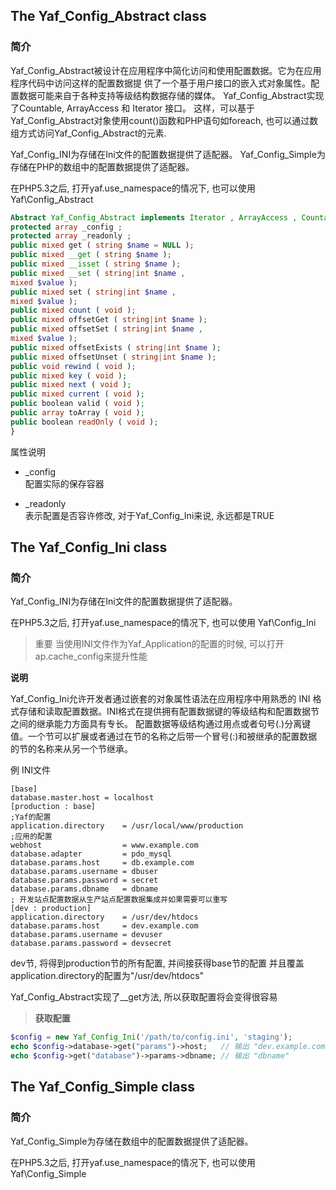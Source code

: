 ## The Yaf_Config_Abstract class

### 简介

Yaf_Config_Abstract被设计在应用程序中简化访问和使用配置数据。它为在应用程序代码中访问这样的配置数据提 供了一个基于用户接口的嵌入式对象属性。配置数据可能来自于各种支持等级结构数据存储的媒体。 Yaf_Config_Abstract实现了Countable, ArrayAccess 和 Iterator 接口。 这样，可以基于Yaf_Config_Abstract对象使用count()函数和PHP语句如foreach, 也可以通过数组方式访问Yaf_Config_Abstract的元素.

Yaf_Config_INI为存储在Ini文件的配置数据提供了适配器。 Yaf_Config_Simple为存储在PHP的数组中的配置数据提供了适配器。

在PHP5.3之后, 打开yaf.use_namespace的情况下, 也可以使用 Yaf\Config_Abstract

```php
Abstract Yaf_Config_Abstract implements Iterator , ArrayAccess , Countable {
protected array _config ;
protected array _readonly ;
public mixed get ( string $name = NULL );
public mixed __get ( string $name );
public mixed __isset ( string $name );
public mixed __set ( string|int $name ,
mixed $value );
public mixed set ( string|int $name ,
mixed $value );
public mixed count ( void );
public mixed offsetGet ( string|int $name );
public mixed offsetSet ( string|int $name ,
mixed $value );
public mixed offsetExists ( string|int $name );
public mixed offsetUnset ( string|int $name );
public void rewind ( void );
public mixed key ( void );
public mixed next ( void );
public mixed current ( void );
public boolean valid ( void );
public array toArray ( void );
public boolean readOnly ( void );
}
```


属性说明

- _config  
配置实际的保存容器

- _readonly   
表示配置是否容许修改, 对于Yaf_Config_Ini来说, 永远都是TRUE

## The Yaf_Config_Ini class

### 简介

Yaf_Config_INI为存储在Ini文件的配置数据提供了适配器。

在PHP5.3之后, 打开yaf.use_namespace的情况下, 也可以使用 Yaf\Config_Ini

> 重要
当使用INI文件作为Yaf_Application的配置的时候, 可以打开ap.cache_config来提升性能

**说明**

Yaf_Config_Ini允许开发者通过嵌套的对象属性语法在应用程序中用熟悉的 INI 格式存储和读取配置数据。INI格式在提供拥有配置数据键的等级结构和配置数据节之间的继承能力方面具有专长。 配置数据等级结构通过用点或者句号(.)分离键值。一个节可以扩展或者通过在节的名称之后带一个冒号(:)和被继承的配置数据的节的名称来从另一个节继承。

例  INI文件

```
[base]
database.master.host = localhost
[production : base]
;Yaf的配置
application.directory    = /usr/local/www/production
;应用的配置
webhost                  = www.example.com
database.adapter         = pdo_mysql
database.params.host     = db.example.com
database.params.username = dbuser
database.params.password = secret
database.params.dbname   = dbname
; 开发站点配置数据从生产站点配置数据集成并如果需要可以重写
[dev : production]
application.directory    = /usr/dev/htdocs
database.params.host     = dev.example.com
database.params.username = devuser
database.params.password = devsecret
```

   

dev节, 将得到production节的所有配置, 并间接获得base节的配置 并且覆盖application.directory的配置为"/usr/dev/htdocs"

Yaf_Config_Abstract实现了__get方法, 所以获取配置将会变得很容易

> **获取配置**

```php
$config = new Yaf_Config_Ini('/path/to/config.ini', 'staging');
echo $config->database->get("params")->host;   // 输出 "dev.example.com"
echo $config->get("database")->params->dbname; // 输出 "dbname"
```
   


## The Yaf_Config_Simple class

### 简介

Yaf_Config_Simple为存储在数组中的配置数据提供了适配器。

在PHP5.3之后, 打开yaf.use_namespace的情况下, 也可以使用 Yaf\Config_Simple
